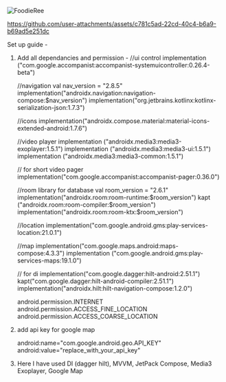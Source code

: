 ![FoodieRee](https://github.com/user-attachments/assets/063c00cd-c29f-412f-9fa6-be547bcaa8ff)


https://github.com/user-attachments/assets/c781c5ad-22cd-40c4-b6a9-b69ad5e251dc

Set up guide -

1. Add all dependancies and permission -
    //ui control
    implementation ("com.google.accompanist:accompanist-systemuicontroller:0.26.4-beta")

    //navigation
    val nav_version = "2.8.5"
    implementation("androidx.navigation:navigation-compose:$nav_version")
    implementation("org.jetbrains.kotlinx:kotlinx-serialization-json:1.7.3")

    //icons
    implementation("androidx.compose.material:material-icons-extended-android:1.7.6")

    //video player
    implementation ("androidx.media3:media3-exoplayer:1.5.1")
    implementation ("androidx.media3:media3-ui:1.5.1")
    implementation ("androidx.media3:media3-common:1.5.1")

    // for short video pager
    implementation("com.google.accompanist:accompanist-pager:0.36.0")

    //room library for database
    val room_version = "2.6.1"
    implementation("androidx.room:room-runtime:$room_version")
    kapt ("androidx.room:room-compiler:$room_version")
    implementation("androidx.room:room-ktx:$room_version")

    //location
    implementation("com.google.android.gms:play-services-location:21.0.1")

    //map
    implementation("com.google.maps.android:maps-compose:4.3.3")
    implementation ("com.google.android.gms:play-services-maps:19.1.0")

    // for di
    implementation("com.google.dagger:hilt-android:2.51.1")
    kapt("com.google.dagger:hilt-android-compiler:2.51.1")
    implementation("androidx.hilt:hilt-navigation-compose:1.2.0")


    android.permission.INTERNET
    android.permission.ACCESS_FINE_LOCATION
    android.permission.ACCESS_COARSE_LOCATION

  

2. add api key for google map
  
   android:name="com.google.android.geo.API_KEY"
   android:value="replace_with_your_api_key"

4. Here I have used DI (dagger hilt), MVVM, JetPack Compose, Media3 Exoplayer, Google Map

